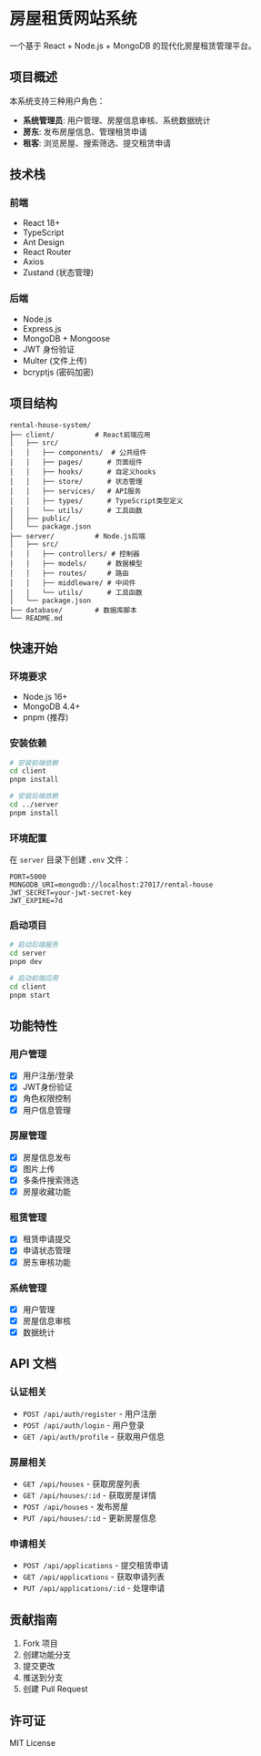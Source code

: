 # 房屋租赁网站系统

一个基于 React + Node.js + MongoDB 的现代化房屋租赁管理平台。

## 项目概述

本系统支持三种用户角色：
- **系统管理员**: 用户管理、房屋信息审核、系统数据统计
- **房东**: 发布房屋信息、管理租赁申请
- **租客**: 浏览房屋、搜索筛选、提交租赁申请

## 技术栈

### 前端
- React 18+
- TypeScript
- Ant Design
- React Router
- Axios
- Zustand (状态管理)

### 后端
- Node.js
- Express.js
- MongoDB + Mongoose
- JWT 身份验证
- Multer (文件上传)
- bcryptjs (密码加密)

## 项目结构

```
rental-house-system/
├── client/          # React前端应用
│   ├── src/
│   │   ├── components/  # 公共组件
│   │   ├── pages/      # 页面组件
│   │   ├── hooks/      # 自定义hooks
│   │   ├── store/      # 状态管理
│   │   ├── services/   # API服务
│   │   ├── types/      # TypeScript类型定义
│   │   └── utils/      # 工具函数
│   ├── public/
│   └── package.json
├── server/          # Node.js后端
│   ├── src/
│   │   ├── controllers/ # 控制器
│   │   ├── models/     # 数据模型
│   │   ├── routes/     # 路由
│   │   ├── middleware/ # 中间件
│   │   └── utils/      # 工具函数
│   └── package.json
├── database/        # 数据库脚本
└── README.md
```

## 快速开始

### 环境要求
- Node.js 16+
- MongoDB 4.4+
- pnpm (推荐)

### 安装依赖

```bash
# 安装前端依赖
cd client
pnpm install

# 安装后端依赖
cd ../server
pnpm install
```

### 环境配置

在 `server` 目录下创建 `.env` 文件：

```env
PORT=5000
MONGODB_URI=mongodb://localhost:27017/rental-house
JWT_SECRET=your-jwt-secret-key
JWT_EXPIRE=7d
```

### 启动项目

```bash
# 启动后端服务
cd server
pnpm dev

# 启动前端应用
cd client
pnpm start
```

## 功能特性

### 用户管理
- [x] 用户注册/登录
- [x] JWT身份验证
- [x] 角色权限控制
- [x] 用户信息管理

### 房屋管理
- [x] 房屋信息发布
- [x] 图片上传
- [x] 多条件搜索筛选
- [x] 房屋收藏功能

### 租赁管理
- [x] 租赁申请提交
- [x] 申请状态管理
- [x] 房东审核功能

### 系统管理
- [x] 用户管理
- [x] 房屋信息审核
- [x] 数据统计

## API 文档

### 认证相关
- `POST /api/auth/register` - 用户注册
- `POST /api/auth/login` - 用户登录
- `GET /api/auth/profile` - 获取用户信息

### 房屋相关
- `GET /api/houses` - 获取房屋列表
- `GET /api/houses/:id` - 获取房屋详情
- `POST /api/houses` - 发布房屋
- `PUT /api/houses/:id` - 更新房屋信息

### 申请相关
- `POST /api/applications` - 提交租赁申请
- `GET /api/applications` - 获取申请列表
- `PUT /api/applications/:id` - 处理申请

## 贡献指南

1. Fork 项目
2. 创建功能分支
3. 提交更改
4. 推送到分支
5. 创建 Pull Request

## 许可证

MIT License 